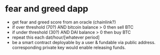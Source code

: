 # fear and greed dapp

- get fear and greed score from an oracle (chainlink?)
- if over threshold (70?) AND bitcoin balance > 0 then sell BTC
- if under threshold (30?) AND DAI balance > 0 then buy BTC
- repeat this each dat/hour/[whatever period]
- be a smart contract deployable by a user & fundable via public address. corresponding private key would enable releasing funds.